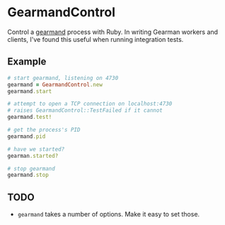 # GearmandControl

Control a [gearmand] process with Ruby. In writing Gearman workers and clients, I've found this useful when running integration tests.

## Example

```ruby
# start gearmand, listening on 4730
gearmand = GearmandControl.new
gearmand.start

# attempt to open a TCP connection on localhost:4730
# raises GearmandControl::TestFailed if it cannot
gearmand.test!

# get the process's PID
gearmand.pid

# have we started?
gearman.started?

# stop gearmand
gearmand.stop
```

## TODO

- `gearmand` takes a number of options. Make it easy to set those.

[gearmand]: http://gearman.org/
